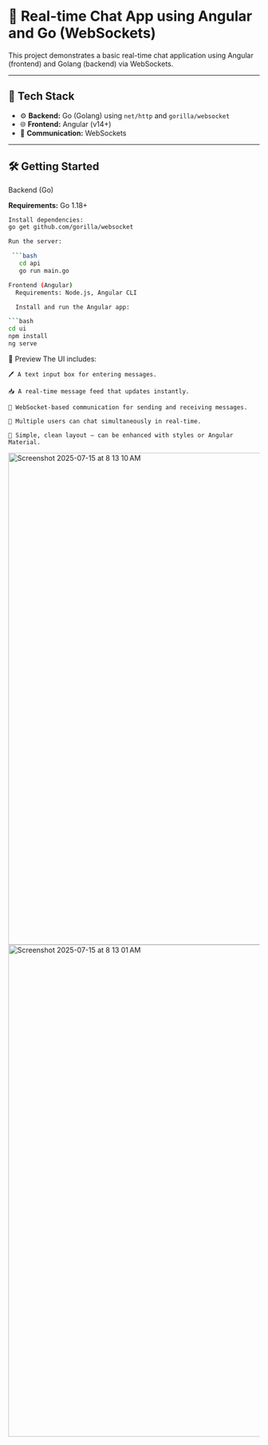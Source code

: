 # 💬 Real-time Chat App using Angular and Go (WebSockets)

This project demonstrates a basic real-time chat application using Angular (frontend) and Golang (backend) via WebSockets.

---

## 🚀 Tech Stack

- ⚙️ **Backend:** Go (Golang) using `net/http` and `gorilla/websocket`
- 🌐 **Frontend:** Angular (v14+)
- 🔌 **Communication:** WebSockets

---

## 🛠️ Getting Started

Backend (Go)

**Requirements:** Go 1.18+

```bash
Install dependencies:
go get github.com/gorilla/websocket

Run the server:

 ```bash 
   cd api
   go run main.go

Frontend (Angular)
  Requirements: Node.js, Angular CLI

  Install and run the Angular app:

```bash
cd ui
npm install
ng serve
```

 📸 Preview
  The UI includes:

    🖊️ A text input box for entering messages.

    📥 A real-time message feed that updates instantly.

    🔄 WebSocket-based communication for sending and receiving messages.

    👥 Multiple users can chat simultaneously in real-time.

    🧼 Simple, clean layout — can be enhanced with styles or Angular Material.

<img width="1552" height="987" alt="Screenshot 2025-07-15 at 8 13 10 AM" src="https://github.com/user-attachments/assets/14aa1633-836e-4aba-ae7b-b8f1e99a61a8" />
<img width="1552" height="987" alt="Screenshot 2025-07-15 at 8 13 01 AM" src="https://github.com/user-attachments/assets/57059597-8f46-47ca-a8f7-b98611432518" />
